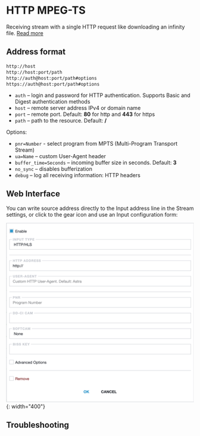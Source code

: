 # HTTP MPEG-TS

Receiving stream with a single HTTP request like downloading an infinity file. [Read more](/en/book/protocols/http/)

## Address format

```
http://host
http://host:port/path
http://auth@host:port/path#options
https://auth@host:port/path#options
```

* `auth` – login and password for HTTP authentication. Supports Basic and Digest authentication methods
* `host` – remote server address IPv4 or domain name
* `port` – remote port. Default: **80** for http and **443** for https
* `path` – path to the resource. Default: **/**

Options:

- `pnr=Number` - select program from MPTS (Multi-Program Transport Stream)
- `ua=Name` – custom User-Agent header
- `buffer_time=Seconds` – incoming buffer size in seconds. Default: **3**
- `no_sync` – disables bufferization
- `debug` – log all receiving information: HTTP headers

## Web Interface

You can write source address directly to the Input address line in the Stream settings, or click to the gear icon and use an Input configuration form:

![HTTP Input options](http.png){: width="400"}

## Troubleshooting
